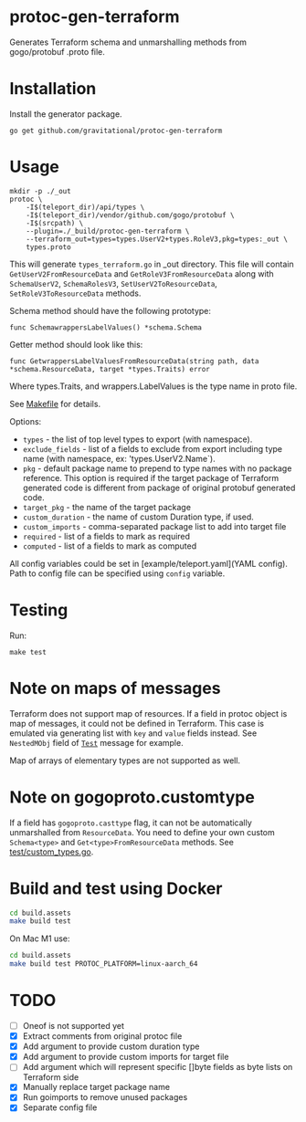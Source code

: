 # protoc-gen-terraform

Generates Terraform schema and unmarshalling methods from gogo/protobuf .proto file.

# Installation

Install the generator package. 

```
go get github.com/gravitational/protoc-gen-terraform
```

# Usage

```
mkdir -p ./_out
protoc \
    -I$(teleport_dir)/api/types \
    -I$(teleport_dir)/vendor/github.com/gogo/protobuf \
    -I$(srcpath) \
    --plugin=./_build/protoc-gen-terraform \
    --terraform_out=types=types.UserV2+types.RoleV3,pkg=types:_out \
    types.proto
```

This will generate `types_terraform.go` in _out directory. This file will contain `GetUserV2FromResourceData` and `GetRoleV3FromResourceData` along with `SchemaUserV2`, `SchemaRolesV3`, `SetUserV2ToResourceData`, `SetRoleV3ToResourceData` methods.

Schema method should have the following prototype:

```
func SchemawrappersLabelValues() *schema.Schema
```

Getter method should look like this:
```
func GetwrappersLabelValuesFromResourceData(string path, data *schema.ResourceData, target *types.Traits) error
```

Where types.Traits, and wrappers.LabelValues is the type name in proto file.

See [Makefile](Makefile) for details.

Options:

* `types` - the list of top level types to export (with namespace).
* `exclude_fields` - list of a fields to exclude from export including type name (with namespace, ex: 'types.UserV2.Name`).
* `pkg` - default package name to prepend to type names with no package reference. This option is required if the target package of Terraform generated code is different from package of original protobuf generated code.
* `target_pkg` - the name of the target package
* `custom_duration` - the name of custom Duration type, if used.
* `custom_imports` - comma-separated package list to add into target file
* `required` - list of a fields to mark as required
* `computed` - list of a fields to mark as computed

All config variables could be set in [example/teleport.yaml](YAML config). Path to config file can be specified using `config` variable.

# Testing

Run:

```make test```

# Note on maps of messages

Terraform does not support map of resources. If a field in protoc object is map of messages, it could not be defined in Terraform. This case is emulated via generating list with `key` and `value` fields instead. See `NestedMObj` field of [`Test`](test/custom_types.go) message for example.

Map of arrays of elementary types are not supported as well.

# Note on gogoproto.customtype

If a field has `gogoproto.casttype` flag, it can not be automatically unmarshalled from `ResourceData`. You need to define your own custom `Schema<type>` and `Get<type>FromResourceData` methods. See [test/custom_types.go](test/custom_types.go).

# Build and test using Docker

```sh
cd build.assets
make build test
```

On Mac M1 use:
```sh
cd build.assets
make build test PROTOC_PLATFORM=linux-aarch_64
```

# TODO

- [ ] Oneof is not supported yet
- [x] Extract comments from original protoc file
- [x] Add argument to provide custom duration type
- [x] Add argument to provide custom imports for target file
- [ ] Add argument which will represent specific []byte fields as byte lists on Terraform side
- [x] Manually replace target package name
- [x] Run goimports to remove unused packages
- [x] Separate config file
